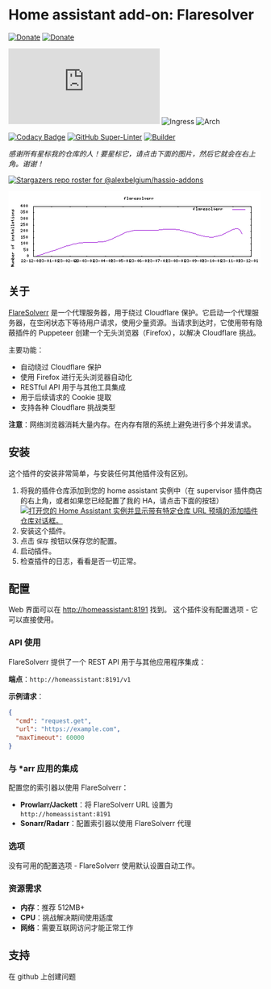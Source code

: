 # Home assistant add-on: Flaresolver

[![Donate][donation-badge]](https://www.buymeacoffee.com/alexbelgium)
[![Donate][paypal-badge]](https://www.paypal.com/donate/?hosted_button_id=DZFULJZTP3UQA)

![Version](https://img.shields.io/badge/dynamic/json?label=版本&query=%24.version&url=https%3A%2F%2Fraw.githubusercontent.com%2Falexbelgium%2Fhassio-addons%2Fmaster%2Fflaresolverr%2Fconfig.json)
![Ingress](https://img.shields.io/badge/dynamic/json?label=Ingress&query=%24.ingress&url=https%3A%2F%2Fraw.githubusercontent.com%2Falexbelgium%2Fhassio-addons%2Fmaster%2Fflaresolverr%2Fconfig.json)
![Arch](https://img.shields.io/badge/dynamic/json?color=success&label=Arch&query=%24.arch&url=https%3A%2F%2Fraw.githubusercontent.com%2Falexbelgium%2Fhassio-addons%2Fmaster%2Fflaresolverr%2Fconfig.json)

[![Codacy Badge](https://app.codacy.com/project/badge/Grade/9c6cf10bdbba45ecb202d7f579b5be0e)](https://www.codacy.com/gh/alexbelgium/hassio-addons/dashboard?utm_source=github.com&utm_medium=referral&utm_content=alexbelgium/hassio-addons&utm_campaign=Badge_Grade)
[![GitHub Super-Linter](https://img.shields.io/github/actions/workflow/status/alexbelgium/hassio-addons/weekly-supelinter.yaml?label=Lint%20code%20base)](https://github.com/alexbelgium/hassio-addons/actions/workflows/weekly-supelinter.yaml)
[![Builder](https://img.shields.io/github/actions/workflow/status/alexbelgium/hassio-addons/onpush_builder.yaml?label=Builder)](https://github.com/alexbelgium/hassio-addons/actions/workflows/onpush_builder.yaml)

[donation-badge]: https://img.shields.io/badge/Buy%20me%20a%20coffee%20(no%20paypal)-%23d32f2f?logo=buy-me-a-coffee&style=flat&logoColor=white
[paypal-badge]: https://img.shields.io/badge/Buy%20me%20a%20coffee%20with%20Paypal-0070BA?logo=paypal&style=flat&logoColor=white

_感谢所有星标我的仓库的人！要星标它，请点击下面的图片，然后它就会在右上角。谢谢！_

[![Stargazers repo roster for @alexbelgium/hassio-addons](https://raw.githubusercontent.com/alexbelgium/hassio-addons/master/.github/stars2.svg)](https://github.com/alexbelgium/hassio-addons/stargazers)

![downloads evolution](https://raw.githubusercontent.com/alexbelgium/hassio-addons/master/flaresolverr/stats.png)

## 关于

[FlareSolverr](https://github.com/FlareSolverr/FlareSolverr) 是一个代理服务器，用于绕过 Cloudflare 保护。它启动一个代理服务器，在空闲状态下等待用户请求，使用少量资源。当请求到达时，它使用带有隐蔽插件的 Puppeteer 创建一个无头浏览器（Firefox），以解决 Cloudflare 挑战。

主要功能：
- 自动绕过 Cloudflare 保护
- 使用 Firefox 进行无头浏览器自动化
- RESTful API 用于与其他工具集成
- 用于后续请求的 Cookie 提取
- 支持各种 Cloudflare 挑战类型

**注意**：网络浏览器消耗大量内存。在内存有限的系统上避免进行多个并发请求。

## 安装

这个插件的安装非常简单，与安装任何其他插件没有区别。

1. 将我的插件仓库添加到您的 home assistant 实例中（在 supervisor 插件商店的右上角，或者如果您已经配置了我的 HA，请点击下面的按钮）
   [![打开您的 Home Assistant 实例并显示带有特定仓库 URL 预填的添加插件仓库对话框。](https://my.home-assistant.io/badges/supervisor_add_addon_repository.svg)](https://my.home-assistant.io/redirect/supervisor_add_addon_repository/?repository_url=https%3A%2F%2Fgithub.com%2Falexbelgium%2Fhassio-addons)
1. 安装这个插件。
1. 点击 `保存` 按钮以保存您的配置。
1. 启动插件。
1. 检查插件的日志，看看是否一切正常。

## 配置

Web 界面可以在 <http://homeassistant:8191> 找到。
这个插件没有配置选项 - 它可以直接使用。

### API 使用

FlareSolverr 提供了一个 REST API 用于与其他应用程序集成：

**端点**：`http://homeassistant:8191/v1`

**示例请求**：
```json
{
  "cmd": "request.get",
  "url": "https://example.com",
  "maxTimeout": 60000
}
```

### 与 *arr 应用的集成

配置您的索引器以使用 FlareSolverr：
- **Prowlarr/Jackett**：将 FlareSolverr URL 设置为 `http://homeassistant:8191`
- **Sonarr/Radarr**：配置索引器以使用 FlareSolverr 代理

### 选项

没有可用的配置选项 - FlareSolverr 使用默认设置自动工作。

### 资源需求

- **内存**：推荐 512MB+
- **CPU**：挑战解决期间使用适度
- **网络**：需要互联网访问才能正常工作

## 支持

在 github 上创建问题

[repository]: https://github.com/alexbelgium/hassio-addons
